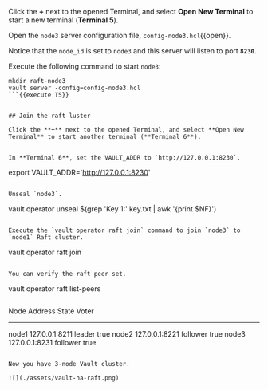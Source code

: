 Click the **+** next to the opened Terminal, and select **Open New Terminal** to start a new terminal (**Terminal 5**).

Open the `node3` server configuration file, `config-node3.hcl`{{open}}.

Notice that the `node_id` is set to `node3` and this server will listen to port **`8230`**.

Execute the following command to start `node3`:

```
mkdir raft-node3
vault server -config=config-node3.hcl
```{{execute T5}}


## Join the raft luster

Click the **+** next to the opened Terminal, and select **Open New Terminal** to start another terminal (**Terminal 6**).


In **Terminal 6**, set the VAULT_ADDR to `http://127.0.0.1:8230`.

```
export VAULT_ADDR='http://127.0.0.1:8230'
```{{execute T6}}

Unseal `node3`.

```
vault operator unseal $(grep 'Key 1:' key.txt | awk '{print $NF}')
```{{execute T6}}

Execute the `vault operator raft join` command to join `node3` to `node1` Raft cluster.

```
vault operator raft join
```{{execute T6}}

You can verify the raft peer set.

```
vault operator raft list-peers
```{{execute T2}}

```
Node     Address           State       Voter
----     -------           -----       -----
node1    127.0.0.1:8211    leader      true
node2    127.0.0.1:8221    follower    true
node3    127.0.0.1:8231    follower    true
```

Now you have 3-node Vault cluster.

![](./assets/vault-ha-raft.png)
